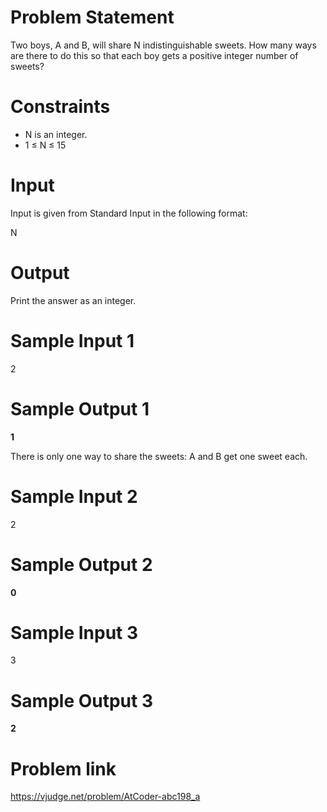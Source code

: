 # Problem Statement
Two boys, A and B, will share 
N
 indistinguishable sweets. How many ways are there to do this so that each boy gets a positive integer number of sweets?

# Constraints
* N is an integer.
* 1
≤
N
≤
15


# Input 
Input is given from Standard Input in the following format:

N


# Output
Print the answer as an integer.

# Sample Input 1
2
# Sample Output 1
**1**

There is only one way to share the sweets: A and B get one sweet each.

# Sample Input 2
2

# Sample Output 2
**0**



# Sample Input 3
3

# Sample Output 3
**2**

# Problem link
https://vjudge.net/problem/AtCoder-abc198_a